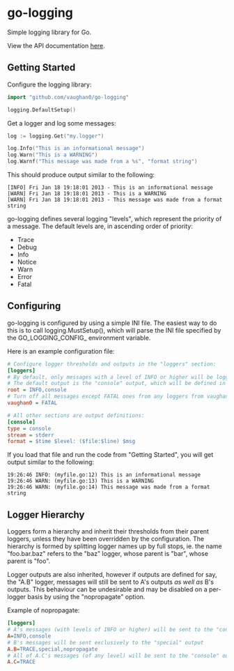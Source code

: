 go-logging
==========

Simple logging library for Go.

View the API documentation [here](http://godoc.org/github.com/vaughan0/go-logging).

Getting Started
---------------

Configure the logging library:

```go
import "github.com/vaughan0/go-logging"

logging.DefaultSetup()
```

Get a logger and log some messages:

```go
log := logging.Get("my.logger")

log.Info("This is an informational message")
log.Warn("This is a WARNING")
log.Warnf("This message was made from a %s", "format string")
```

This should produce output similar to the following:

```
[INFO] Fri Jan 18 19:18:01 2013 - This is an informational message
[WARN] Fri Jan 18 19:18:01 2013 - This is a WARNING
[WARN] Fri Jan 18 19:18:01 2013 - This message was made from a format string
```

go-logging defines several logging "levels", which represent the priority of a message. The default levels are, in
ascending order of priority:
* Trace
* Debug
* Info
* Notice
* Warn
* Error
* Fatal

Configuring
-----------

go-logging is configured by using a simple INI file. The easiest way to do this is to call logging.MustSetup(), which
will parse the INI file specified by the GO_LOGGING_CONFIG_ environment variable.

Here is an example configuration file:

```ini
# Configure logger thresholds and outputs in the "loggers" section:
[loggers]
# By default, only messages with a level of INFO or higher will be logged.
# The default output is the "console" output, which will be defined in the next section.
root = INFO,console
# Turn off all messages except FATAL ones from any loggers from vaughan0's libraries.
vaughan0 = FATAL

# All other sections are output definitions:
[console]
type = console
stream = stderr
format = $time $level: ($file:$line) $msg
```

If you load that file and run the code from "Getting Started", you will get output similar to the following:

```
19:26:46 INFO: (myfile.go:12) This is an informational message
19:26:46 WARN: (myfile.go:13) This is a WARNING
19:26:46 WARN: (myfile.go:14) This message was made from a format string
```

Logger Hierarchy
----------------

Loggers form a hierarchy and inherit their thresholds from their parent loggers, unless they have been overridden by the
configuration. The hierarchy is formed by splitting logger names up by full stops, ie. the name "foo.bar.baz" refers to
the "baz" logger, whose parent is "bar", whose parent is "foo".

Logger outputs are also inherited, however if outputs are defined for say, the "A.B" logger, messages will still be
sent to A's outputs _as well as_ B's outputs. This behaviour can be undesirable and may be disabled on a per-logger
basis by using the "nopropagate" option.

Example of nopropagate:

```ini
[loggers]
# A's messages (with levels of INFO or higher) will be sent to the "console" output
A=INFO,console
# B's messages will be sent exclusively to the "special" output
A.B=TRACE,special,nopropagate
# All of A.C's messages (of any level) will be sent to the "console" output
A.C=TRACE
```
